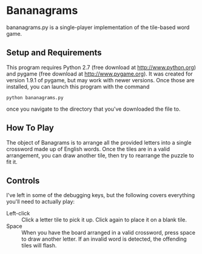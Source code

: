 Bananagrams
===========                                       

bananagrams.py is a single-player implementation of the tile-based word game. 

Setup and Requirements
----------------------

This program requires Python 2.7 (free download at http://www.python.org) and pygame (free download at http://www.pygame.org). It was created for version 1.9.1 of pygame, but may work with newer versions. Once those are installed, you can launch this program with the command 

    python bananagrams.py

once you navigate to the directory that you've downloaded the file to.

How To Play
-----------

The object of Banagrams is to arrange all the provided letters into a single crossword made up of English words. Once the tiles are in a valid arrangement, you can draw another tile, then try to rearrange the puzzle to fit it. 

Controls
--------

I've left in some of the debugging keys, but the following covers everything you'll need to actually play: 

<dl>
  <dt>Left-click</dt>
  <dd>Click a letter tile to pick it up. Click again to place it on a blank tile.</dd>
  <dt>Space</dt>
  <dd>When you have the board arranged in a valid crossword, press space to draw another letter. If an invalid word is detected, the offending tiles will flash.</dd>
</dl>